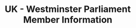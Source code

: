 ---
schema: default
title: UK - Westminster Parliament Member Information
organization: mySociety
notes: Data on Members of Parliament in the UK.
resources:
  - name: ParlParse Information page
    url: 'http://parser.theyworkforyou.com/members.html'
    format: info
  - name: EveryPolitician UK - House of Commons
    description: Data on the people within the House of Commons legislature of United Kingdom.
    url: '/datasets/everypolitician-uk-commons/'
    format: info
  - name: Membership information
    description: Popolo formatted json of relation between people, parties and chamber for House of Commons and House of Lords. 
    url: 'https://github.com/mysociety/parlparse/raw/master/members/people.json'
    format: json	
  - name: Role information (pre-2010)
    description: Popolo formatted json of ministerial, shadow cabinet and commitee memberships. (pre-2010)
    url: 'https://github.com/mysociety/parlparse/raw/master/members/ministers.json'
    format: json	
  - name: Role information (post-2010)
    description: Popolo formatted json of ministerial, shadow cabinet and commitee memberships. (post-2010)
    url: 'https://github.com/mysociety/parlparse/raw/master/members/ministers-2010.json'
    format: json
  - name: Register of Members Interest
    description: MPs declare conflicts of interest, and sources of their income. Separate XML file for each release of the register. <a href="http://parser.theyworkforyou.com/hansard.html#getting_the_data">Info on downloading in bulk</a>
    url: 'https://www.theyworkforyou.com/pwdata/scrapedxml/regmem/'
    format: xml
license: ''
category:
  - People
  - United Kingdom
  - TheyWorkForYou
maintainer: ''
maintainer_email: ''
last_modified: ''
more_info: ''
---